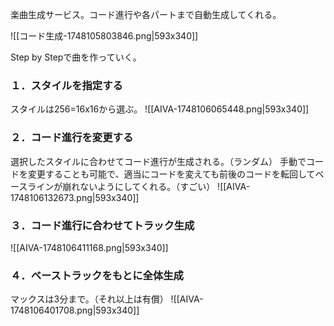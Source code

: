 楽曲生成サービス。コード進行や各パートまで自動生成してくれる。

![[コード生成-1748105803846.png|593x340]]

Step by Stepで曲を作っていく。

### １．スタイルを指定する
スタイルは256=16x16から選ぶ。
![[AIVA-1748106065448.png|593x340]]

### ２．コード進行を変更する
選択したスタイルに合わせてコード進行が生成される。（ランダム）
手動でコードを変更することも可能で、適当にコードを変えても前後のコードを転回してベースラインが崩れないようにしてくれる。（すごい）
![[AIVA-1748106132673.png|593x340]]

### ３．コード進行に合わせてトラック生成
![[AIVA-1748106411168.png|593x340]]

### ４．ベーストラックをもとに全体生成
マックスは3分まで。（それ以上は有償）
![[AIVA-1748106401708.png|593x340]]
